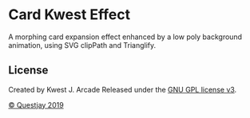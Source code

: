# Card Kwest Effect

A morphing card expansion effect enhanced by a low poly background animation, using SVG clipPath and Trianglify.


## License

Created by Kwest J. Arcade Released under the [GNU GPL license v3](https://www.gnu.org/licenses/gpl-3.0.html).



[© Questjay 2019](http://questjayjay@gmail.com)


